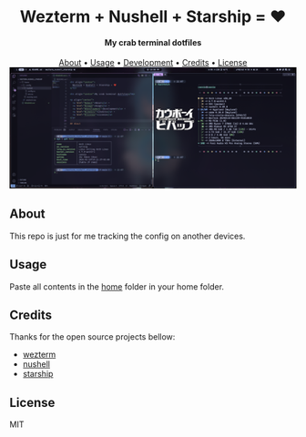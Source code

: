 <h1 align="center">
  Wezterm + Nushell + Starship = ❤️
</h1>

<h4 align="center">My crab terminal dotfiles</h4>

<p align="center">
  <a href="#about">About</a> •
  <a href="#usage">Usage</a> •
  <a href="#development">Development</a> •
  <a href="#credits">Credits</a> •
  <a href="#license">License</a>

  <br>

  <img src="screenshot.png" alt="screenshot">
</p>

## About

This repo is just for me tracking the config on another devices.

## Usage

Paste all contents in the [home](/home/) folder in your home folder.

## Credits

Thanks for the open source projects bellow:

- [wezterm](https://github.com/wez/wezterm)
- [nushell](https://github.com/nushell/nushell)
- [starship](https://github.com/starship/starship)

## License

MIT
